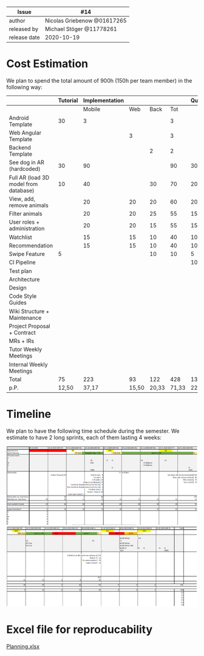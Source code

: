 
| Issue |  #14 |
| ----- | --- |
| author       | Nicolas Griebenow @01617265 |
| released by  | Michael Stöger @11778261 |
| release date | 2020-10-19               |

# Cost Estimation
We plan to spend the total amount of 900h (150h per team member) in the following way:

|                                       | Tutorial | Implementation |       |       |       | Quality/Testing | Documents | Meetings | Total  | p.P    |
| ------------------------------------- | -------- | -------------- | ----- | ----- | ----- | --------------- | --------- | -------- | ------ | ------ |
|                                       |          | Mobile         | Web   | Back  | Tot   |                 |           |          |        |        |
| Android Template                      | 30       | 3              |       |       | 3     |                 |           |          | 33     | 5,50   |
| Web Angular Template                  |          |                | 3     |       | 3     |                 |           |          | 3      | 0,50   |
| Backend Template                      |          |                |       | 2     | 2     |                 |           |          | 2      | 0,33   |
| See dog in AR (hardcoded)             | 30       | 90             |       |       | 90    | 30              |           |          | 150    | 25,00  |
| Full AR (load 3D model from database) | 10       | 40             |       | 30    | 70    | 20              |           |          | 100    | 16,67  |
| View, add, remove animals             |          | 20             | 20    | 20    | 60    | 20              |           |          | 80     | 13,33  |
| Filter animals                        |          | 20             | 20    | 25    | 55    | 15              |           |          | 80     | 13,33  |
| User roles + administration           |          | 20             | 20    | 15    | 55    | 15              |           |          | 70     | 11,67  |
| Watchlist                             |          | 15             | 15    | 10    | 40    | 10              |           |          | 50     | 8,33   |
| Recommendation                        |          | 15             | 15    | 10    | 40    | 10              |           |          | 50     | 8,33   |
| Swipe Feature                         | 5        |                |       | 10    | 10    | 5               |           |          | 20     | 3,33   |
| CI Pipeline                           |          |                |       |       |       | 10              | 4         |          | 14     | 2,33   |
| Test plan                             |          |                |       |       |       |                 | 6         |          | 6      | 1,00   |
| Architecture                          |          |                |       |       |       |                 | 6         |          | 6      | 1,00   |
| Design                                |          |                |       |       |       |                 | 6         |          | 6      | 1,00   |
| Code Style Guides                     |          |                |       |       |       |                 | 5         |          | 5      | 0,83   |
| Wiki Structure + Maintenance          |          |                |       |       |       |                 | 5         |          | 5      | 0,83   |
| Project Proposal + Contract           |          |                |       |       |       |                 | 20        | 30       | 50     | 8,33   |
| MRs + IRs                             |          |                |       |       |       |                 |           | 30       | 30     | 5,00   |
| Tutor Weekly Meetings                 |          |                |       |       |       |                 |           | 72       | 72     | 12,00  |
| Internal Weekly Meetings              |          |                |       |       |       |                 |           | 72       | 72     | 12,00  |
| Total                                 | 75       | 223            | 93    | 122   | 428   | 135             | 52        | 204      | 904    | 150,67 |
| p.P.                                  | 12,50    | 37,17          | 15,50 | 20,33 | 71,33 | 22,50           | 8,67      | 34,00    | 150,67 |        |

# Timeline
We plan to have the following time schedule during the semester. We estimate to have 2 long sprints, each of them lasting 4 weeks:

![image](uploads/3a151a20202b0807f3bfb92785469da1/image.png)
![image](uploads/b50320a27a0000af29590eb68a147f4e/image.png)

# Excel file for reproducability
[Planning.xlsx](uploads/236fa200d4f3ccb388e4bfa16cd784fe/Planning.xlsx)


